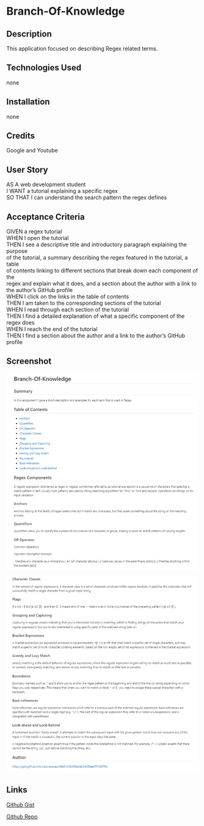 # Branch-Of-Knowledge

## Description
This application focused on describing Regex related terms.

## Technologies Used
none

## Installation
none

## Credits
Google and Youtube

## User Story
AS A web development student<br>
I WANT a tutorial explaining a specific regex<br>
SO THAT I can understand the search pattern the regex defines

## Acceptance Criteria
GIVEN a regex tutorial<br>
WHEN I open the tutorial<br>
THEN I see a descriptive title and introductory paragraph explaining the purpose<br> 
of the tutorial, a summary describing the regex featured in the tutorial, a table<br> 
of contents linking to different sections that break down each component of the<br> 
regex and explain what it does, and a section about the author with a link to<br> 
the author’s GitHub profile<br>
WHEN I click on the links in the table of contents<br>
THEN I am taken to the corresponding sections of the tutorial<br>
WHEN I read through each section of the tutorial<br>
THEN I find a detailed explanation of what a specific component of the regex does<br>
WHEN I reach the end of the tutorial<br>
THEN I find a section about the author and a link to the author’s GitHub profile

## Screenshot
![app](images/GistScreenshot1.jpg)

![app](images/GistScreenshot2.jpg)

## Links
[Github Gist](https://gist.github.com/Lexxvasquez/474f0e20e330a4d6f659c87617d5288e)

[Github Repo](https://github.com/Lexxvasquez/Branch-Of-Knowledge)